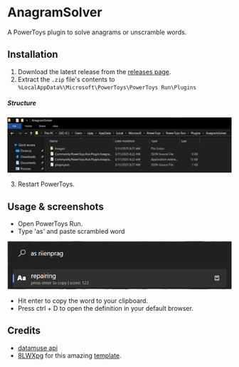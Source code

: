 # AnagramSolver
A PowerToys plugin to solve anagrams or unscramble words.

## Installation
1. Download the latest release from the [releases page](https://github.com/vijayv996/AnagramSolver/releases).
2. Extract the `.zip` file's contents to `%LocalAppData%\Microsoft\PowerToys\PowerToys Run\Plugins`
##### Structure
![image](screenshots/structure1.png)

3. Restart PowerToys.

## Usage & screenshots
- Open PowerToys Run.
- Type 'as' and paste scrambled word

![image](screenshots/ss0.png)

- Hit enter to copy the word to your clipboard.
- Press ctrl + D to open the definition in your default browser.

## Credits
- [datamuse api](https://www.datamuse.com/api/)
- [8LWXpg](https://github.com/8LWXpg) for this amazing [template](https://github.com/8LWXpg/PowerToysRun-PluginTemplate).